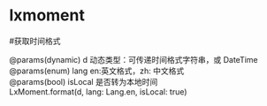 # lxmoment

#获取时间格式 

@params(dynamic) d        动态类型：可传递时间格式字符串，或 DateTime  
@params(enum) lang        en:英文格式，zh: 中文格式  
@params(bool) isLocal     是否转为本地时间    
    LxMoment.format(d, lang: Lang.en, isLocal: true)
